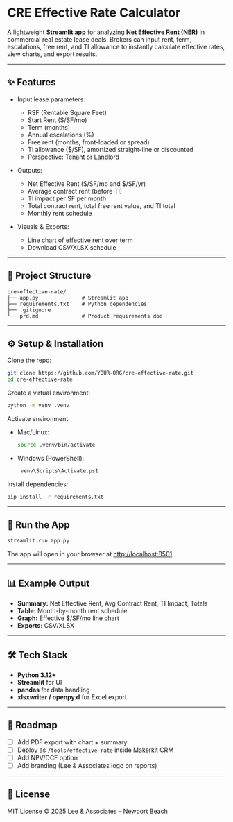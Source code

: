 # CRE Effective Rate Calculator

A lightweight **Streamlit app** for analyzing **Net Effective Rent (NER)** in commercial real estate lease deals.
Brokers can input rent, term, escalations, free rent, and TI allowance to instantly calculate effective rates, view charts, and export results.

---

## ✨ Features

* Input lease parameters:

  * RSF (Rentable Square Feet)
  * Start Rent (\$/SF/mo)
  * Term (months)
  * Annual escalations (%)
  * Free rent (months, front-loaded or spread)
  * TI allowance (\$/SF), amortized straight-line or discounted
  * Perspective: Tenant or Landlord

* Outputs:

  * Net Effective Rent (\$/SF/mo and \$/SF/yr)
  * Average contract rent (before TI)
  * TI impact per SF per month
  * Total contract rent, total free rent value, and TI total
  * Monthly rent schedule

* Visuals & Exports:

  * Line chart of effective rent over term
  * Download CSV/XLSX schedule

---

## 📂 Project Structure

```
cre-effective-rate/
├── app.py              # Streamlit app
├── requirements.txt    # Python dependencies
├── .gitignore
└── prd.md              # Product requirements doc
```

---

## ⚙️ Setup & Installation

Clone the repo:

```bash
git clone https://github.com/YOUR-ORG/cre-effective-rate.git
cd cre-effective-rate
```

Create a virtual environment:

```bash
python -m venv .venv
```

Activate environment:

* Mac/Linux:

  ```bash
  source .venv/bin/activate
  ```
* Windows (PowerShell):

  ```bash
  .venv\Scripts\Activate.ps1
  ```

Install dependencies:

```bash
pip install -r requirements.txt
```

---

## 🚀 Run the App

```bash
streamlit run app.py
```

The app will open in your browser at [http://localhost:8501](http://localhost:8501).

---

## 📊 Example Output

* **Summary:** Net Effective Rent, Avg Contract Rent, TI Impact, Totals
* **Table:** Month-by-month rent schedule
* **Graph:** Effective \$/SF/mo line chart
* **Exports:** CSV/XLSX

---

## 🛠 Tech Stack

* **Python 3.12+**
* **Streamlit** for UI
* **pandas** for data handling
* **xlsxwriter / openpyxl** for Excel export

---

## 📌 Roadmap

* [ ] Add PDF export with chart + summary
* [ ] Deploy as `/tools/effective-rate` inside Makerkit CRM
* [ ] Add NPV/DCF option
* [ ] Add branding (Lee & Associates logo on reports)

---

## 📄 License

MIT License © 2025 Lee & Associates – Newport Beach
